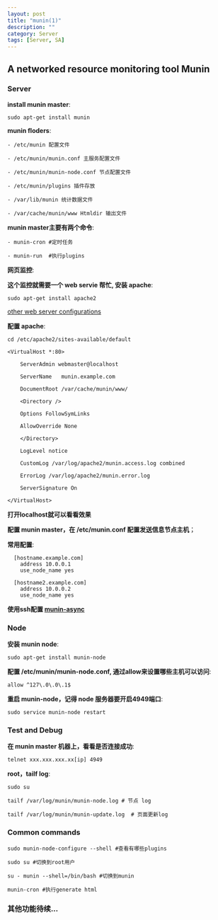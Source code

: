 ```yaml
---
layout: post
title: "munin(1)"
description: ""
category: Server
tags: [Server, SA]
---
```



## A networked resource monitoring tool Munin


### Server

**install munin master**:
	
    sudo apt-get install munin
		
**munin floders**:
    
    - /etc/munin 配置文件
    
    - /etc/munin/munin.conf 主服务配置文件
    
    - /etc/munin/munin-node.conf 节点配置文件
    
    - /etc/munin/plugins 插件存放
    
    - /var/lib/munin 统计数据文件
    
    - /var/cache/munin/www Htmldir 输出文件
    		
**munin master主要有两个命令**:
    		
    - munin-cron #定时任务
    
    - munin-run  #执行plugins


**网页监控**:

	
  **这个监控就需要一个 web servie 帮忙,  安装 apache**:

	sudo apt-get install apache2
		
[other web server configurations](http://munin.readthedocs.org/en/latest/example/index.html)
		
  **配置 apache**:
		
  ```
  cd /etc/apache2/sites-available/default
  ```

    <VirtualHost *:80>
    
    	ServerAdmin webmaster@localhost
    
    	ServerName   munin.example.com
    
    	DocumentRoot /var/cache/munin/www/
    
    	<Directory />
       
       	Options FollowSymLinks
       
       	AllowOverride None
    
    	</Directory>
    
    	LogLevel notice
    
    	CustomLog /var/log/apache2/munin.access.log combined
    
    	ErrorLog /var/log/apache2/munin.error.log
    
    	ServerSignature On
    
    </VirtualHost>
	
  **打开localhost就可以看看效果**

		
**配置 munin master，在 /etc/munin.conf 配置发送信息节点主机**；

**常用配置**:
	
      [hostname.example.com]  
        address 10.0.0.1  
        use_node_name yes 
      
      [hostname2.example.com]  
        address 10.0.0.2  
        use_node_name yes
			
**使用ssh配置 [munin-async](http://munin.readthedocs.org/en/latest/node/async.html#munin-asyncd)**

### Node

**安装 munin node**:
			
    sudo apt-get install munin-node
			
**配置 /etc/munin/munin-node.conf, 通过allow来设置哪些主机可以访问**:
	
    allow ^127\.0\.0\.1$

**重启 munin-node，记得 node 服务器要开启4949端口**:

    sudo service munin-node restart


### Test and Debug

**在 munin master 机器上，看看是否连接成功**:

    telnet xxx.xxx.xxx.xx[ip] 4949
		
**root，tailf log**:

    sudo su
    
    tailf /var/log/munin/munin-node.log # 节点 log
    
    tailf /var/log/munin/munin-update.log  # 页面更新log


### Common commands

    sudo munin-node-configure --shell #查看有哪些plugins
    
    sudo su #切换到root用户
    
    su - munin --shell=/bin/bash #切换到munin
    
    munin-cron #执行generate html
		
		
### 其他功能待续...
